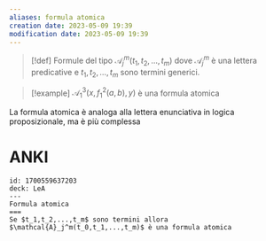 ```yaml
---
aliases: formula atomica
creation date: 2023-05-09 19:39
modification date: 2023-05-09 19:39
---
```


>[!def]
>Formule del tipo $\mathcal{A}_{j}^m(t_{1},t_{2},\dots,t_{m})$ dove $\mathcal{A}_{j}^m$ è una lettera predicative e $t_{1},t_{2},\dots,t_{m}$ sono termini generici.

>[!example]
>$\mathcal{A}_{1}^3 (x,f_{1}^2(a,b),y)$ è una formula atomica

La formula atomica è analoga alla lettera enunciativa in logica proposizionale, ma è più complessa

# ANKI

```anki
id: 1700559637203
deck: LeA
---
Formula atomica
===
Se $t_1,t_2,...,t_m$ sono termini allora $\mathcal{A}_j^m(t_0,t_1,...,t_m)$ è una formula atomica
```
